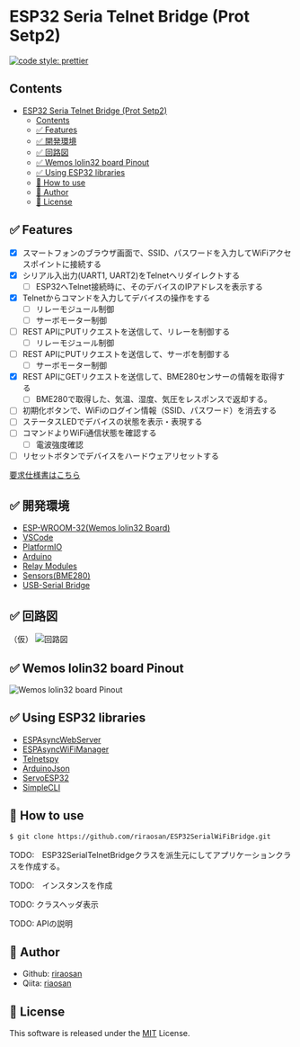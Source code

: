 # ESP32 Seria Telnet Bridge (Prot Setp2)
[![code style: prettier](https://img.shields.io/badge/code_style-prettier-ff69b4.svg?style=flat-square)](https://github.com/prettier/prettier)

## Contents
<!-- @import "[TOC]" {cmd="toc" depthFrom=1 depthTo=6 orderedList=false} -->

<!-- code_chunk_output -->

- [ESP32 Seria Telnet Bridge (Prot Setp2)](#esp32-seria-telnet-bridge-prot-setp2)
  - [Contents](#contents)
  - [✅ Features](#-features)
  - [✅ 開発環境](#-開発環境)
  - [✅ 回路図](#-回路図)
  - [✅ Wemos lolin32 board Pinout](#-wemos-lolin32-board-pinout)
  - [✅ Using ESP32 libraries](#-using-esp32-libraries)
  - [🚀 How to use](#-how-to-use)
  - [👤 Author](#-author)
  - [📝 License](#-license)

<!-- /code_chunk_output -->

## ✅ Features

- [x] スマートフォンのブラウザ画面で、SSID、パスワードを入力してWiFiアクセスポイントに接続する
- [x] シリアル入出力(UART1, UART2)をTelnetへリダイレクトする
  - [ ] ESP32へTelnet接続時に、そのデバイスのIPアドレスを表示する
- [x] Telnetからコマンドを入力してデバイスの操作をする
  - [ ] リレーモジュール制御
  - [ ] サーボモーター制御
- [ ] REST APIにPUTリクエストを送信して、リレーを制御する
  - [ ] リレーモジュール制御
- [ ] REST APIにPUTリクエストを送信して、サーボを制御する
  - [ ] サーボモーター制御
- [x] REST APIにGETリクエストを送信して、BME280センサーの情報を取得する
  - [ ] BME280で取得した、気温、湿度、気圧をレスポンスで返却する。
- [ ] 初期化ボタンで、WiFiのログイン情報（SSID、パスワード）を消去する
- [ ] ステータスLEDでデバイスの状態を表示・表現する
- [ ] コマンドよりWiFi通信状態を確認する
  - [ ] 電波強度確認
- [ ] リセットボタンでデバイスをハードウェアリセットする

[要求仕様書はこちら](./SPEC.md)

## ✅ 開発環境

- [ESP-WROOM-32(Wemos lolin32 Board)]()
- [VSCode]()
- [PlatformIO]()
- [Arduino]()
- [Relay Modules]()
- [Sensors(BME280)]()
- [USB-Serial Bridge]()

## ✅ 回路図
（仮）
![回路図](https://www.quadcept.com/ja/manual/common/images/20200904104154565-e8.png)

## ✅ Wemos lolin32 board Pinout

![Wemos lolin32 board Pinout](http://blog.pagefault-limited.co.uk/wp-content/uploads/2019/04/lolon32_v1.0.1_pinout.png)

## ✅ Using ESP32 libraries

- [ESPAsyncWebServer](https://github.com/me-no-dev/ESPAsyncWebServer.git)
- [ESPAsyncWiFiManager](https://github.com/alanswx/ESPAsyncWiFiManager.git)
- [Telnetspy](https://github.com/yasheena/telnetspy.git)
- [ArduinoJson](https://github.com/bblanchon/ArduinoJson.git)
- [ServoESP32](https://github.com/RoboticsBrno/ServoESP32.git)
- [SimpleCLI](https://github.com/spacehuhn/SimpleCLI.git)
<!--
[ArduinoStreamUtils](https://github.com/bblanchon/ArduinoStreamUtils.git)
-->

## 🚀 How to use

```zsh
$ git clone https://github.com/riraosan/ESP32SerialWiFiBridge.git
```

TODO:　ESP32SerialTelnetBridgeクラスを派生元にしてアプリケーションクラスを作成する。

TODO:　インスタンスを作成

TODO: クラスヘッダ表示

TODO: APIの説明

## 👤 Author

- Github: [riraosan](https://github.com/riraosan)
- Qiita: [riaosan](https://qiita.com/riraosan)

## 📝 License

This software is released under the [MIT](https://github.com/riraosan/ESP32SerialWiFiBridge/blob/master/LICENSE) License.
